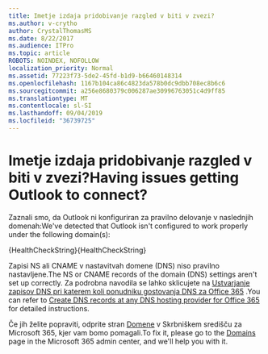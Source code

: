 ```yaml
---
title: Imetje izdaja pridobivanje razgled v biti v zvezi?
ms.author: v-crytho
author: CrystalThomasMS
ms.date: 8/22/2017
ms.audience: ITPro
ms.topic: article
ROBOTS: NOINDEX, NOFOLLOW
localization_priority: Normal
ms.assetid: 77223f73-5de2-45fd-b1d9-b66460148314
ms.openlocfilehash: 1167b104ca86c4823da578b0dc9dbb708ec8b6c6
ms.sourcegitcommit: a256e8680379c006287ae30996763051c4d9ff85
ms.translationtype: MT
ms.contentlocale: sl-SI
ms.lasthandoff: 09/04/2019
ms.locfileid: "36739725"
---
```

# <a name="having-issues-getting-outlook-to-connect"></a><span data-ttu-id="d8c0e-102">Imetje izdaja pridobivanje razgled v biti v zvezi?</span><span class="sxs-lookup"><span data-stu-id="d8c0e-102">Having issues getting Outlook to connect?</span></span>

<span data-ttu-id="d8c0e-103">Zaznali smo, da Outlook ni konfiguriran za pravilno delovanje v naslednjih domenah:</span><span class="sxs-lookup"><span data-stu-id="d8c0e-103">We've detected that Outlook isn't configured to work properly under the following domain(s):</span></span>
  
<span data-ttu-id="d8c0e-104">{HealthCheckString}</span><span class="sxs-lookup"><span data-stu-id="d8c0e-104">{HealthCheckString}</span></span>
  
<span data-ttu-id="d8c0e-105">Zapisi NS ali CNAME v nastavitvah domene (DNS) niso pravilno nastavljene.</span><span class="sxs-lookup"><span data-stu-id="d8c0e-105">The NS or CNAME records of the domain (DNS) settings aren't set up correctly.</span></span> <span data-ttu-id="d8c0e-106">Za podrobna navodila se lahko sklicujete na [Ustvarjanje zapisov DNS pri katerem koli ponudniku gostovanja DNS za Office 365](https://docs.microsoft.com/office365/admin/get-help-with-domains/create-dns-records-at-any-dns-hosting-provider) .</span><span class="sxs-lookup"><span data-stu-id="d8c0e-106">You can refer to [Create DNS records at any DNS hosting provider for Office 365](https://docs.microsoft.com/office365/admin/get-help-with-domains/create-dns-records-at-any-dns-hosting-provider) for detailed instructions.</span></span> 
  
<span data-ttu-id="d8c0e-107">Če jih želite popraviti, odprite stran [Domene](https://admin.microsoft.com/adminportal/home#/Domains) v Skrbniškem središču za Microsoft 365, kjer vam bomo pomagali.</span><span class="sxs-lookup"><span data-stu-id="d8c0e-107">To fix it, please go to the [Domains](https://admin.microsoft.com/adminportal/home#/Domains) page in the Microsoft 365 admin center, and we'll help you with it.</span></span> 

  


